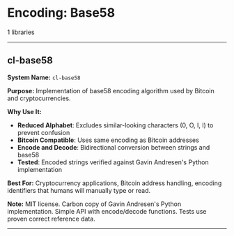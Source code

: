 # Encoding: Base58

1 libraries

---

## cl-base58

**System Name:** `cl-base58`

**Purpose:** Implementation of base58 encoding algorithm used by Bitcoin and cryptocurrencies.

**Why Use It:**
- **Reduced Alphabet**: Excludes similar-looking characters (0, O, I, l) to prevent confusion
- **Bitcoin Compatible**: Uses same encoding as Bitcoin addresses
- **Encode and Decode**: Bidirectional conversion between strings and base58
- **Tested**: Encoded strings verified against Gavin Andresen's Python implementation

**Best For:** Cryptocurrency applications, Bitcoin address handling, encoding identifiers that humans will manually type or read.

**Note:** MIT license. Carbon copy of Gavin Andresen's Python implementation. Simple API with encode/decode functions. Tests use proven correct reference data.

---


